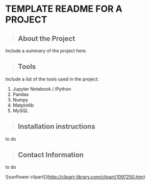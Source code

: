 # TEMPLATE README FOR A PROJECT
<a class="anchor" id="about the project"></a>
>## About the Project

Include a summary of the project here.
<a class="anchor" id="tools"></a>
>## Tools

Include a list of the tools used in the project:
1. Jupyter Notebook / iPython
2. Pandas
3. Numpy
4. Matplotlib
5. MySQL

<a class="anchor" id="installation instructions"></a>
>## Installation instructions

to do

<a class="anchor" id="contact information"></a>
>## Contact Information

to do

![sunflower clipart]](http://clipart-library.com/clipart/1097250.htm)
